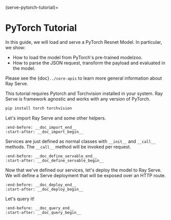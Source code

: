 (serve-pytorch-tutorial)=

# PyTorch Tutorial

In this guide, we will load and serve a PyTorch Resnet Model.
In particular, we show:

- How to load the model from PyTorch's pre-trained modelzoo.
- How to parse the JSON request, transform the payload and evaluated in the model.

Please see the {doc}`../core-apis` to learn more general information about Ray Serve.

This tutorial requires Pytorch and Torchvision installed in your system. Ray Serve
is framework agnostic and works with any version of PyTorch.

```bash
pip install torch torchvision
```

Let's import Ray Serve and some other helpers.

```{literalinclude} ../../../../python/ray/serve/examples/doc/tutorial_pytorch.py
:end-before: __doc_import_end__
:start-after: __doc_import_begin__
```

Services are just defined as normal classes with `__init__` and `__call__` methods.
The `__call__` method will be invoked per request.

```{literalinclude} ../../../../python/ray/serve/examples/doc/tutorial_pytorch.py
:end-before: __doc_define_servable_end__
:start-after: __doc_define_servable_begin__
```

Now that we've defined our services, let's deploy the model to Ray Serve. We will
define a Serve deployment that will be exposed over an HTTP route.

```{literalinclude} ../../../../python/ray/serve/examples/doc/tutorial_pytorch.py
:end-before: __doc_deploy_end__
:start-after: __doc_deploy_begin__
```

Let's query it!

```{literalinclude} ../../../../python/ray/serve/examples/doc/tutorial_pytorch.py
:end-before: __doc_query_end__
:start-after: __doc_query_begin__
```
